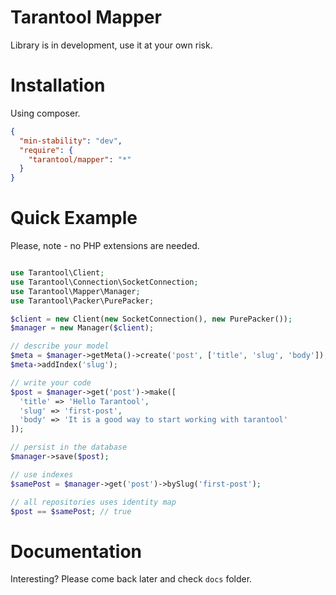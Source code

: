 # Tarantool Mapper

Library is in development, use it at your own risk.

# Installation
Using composer.
```json
{
  "min-stability": "dev",
  "require": {
    "tarantool/mapper": "*"
  }
}
```


# Quick Example
Please, note - no PHP extensions are needed.
```php

use Tarantool\Client;
use Tarantool\Connection\SocketConnection;
use Tarantool\Mapper\Manager;
use Tarantool\Packer\PurePacker;

$client = new Client(new SocketConnection(), new PurePacker());
$manager = new Manager($client);

// describe your model
$meta = $manager->getMeta()->create('post', ['title', 'slug', 'body']);
$meta->addIndex('slug');

// write your code
$post = $manager->get('post')->make([
  'title' => 'Hello Tarantool',
  'slug' => 'first-post',
  'body' => 'It is a good way to start working with tarantool'
]);

// persist in the database
$manager->save($post);

// use indexes
$samePost = $manager->get('post')->bySlug('first-post');

// all repositories uses identity map
$post == $samePost; // true
```

# Documentation

Interesting? Please come back later and check `docs` folder.

